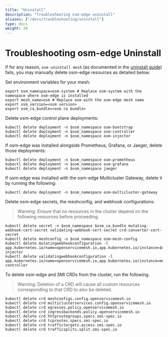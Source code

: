 ```yaml
---
title: "Uninstall"
description: "Troubleshooting osm-edge uninstall"
aliases: ["/docs/troubleshooting/uninstall"]
type: docs
weight: 20
---
```


# Troubleshooting osm-edge Uninstall

If for any reason, `osm uninstall mesh` (as documented in the [uninstall guide](docs/guides/uninstall/)) fails, you may manually delete osm-edge resources as detailed below.

Set environment variables for your mesh:
```console
export osm_namespace=osm-system # Replace osm-system with the namespace where osm-edge is installed
export mesh_name=osm # Replace osm with the osm-edge mesh name
export osm_version=<osm version>
export osm_ca_bundle=<osm ca bundle>
```

Delete osm-edge control plane deployments:
```console
kubectl delete deployment -n $osm_namespace osm-bootstrap
kubectl delete deployment -n $osm_namespace osm-controller
kubectl delete deployment -n $osm_namespace osm-injector
```

If osm-edge was installed alongside Prometheus, Grafana, or Jaeger, delete those deployments:
```console
kubectl delete deployment -n $osm_namespace osm-prometheus
kubectl delete deployment -n $osm_namespace osm-grafana
kubectl delete deployment -n $osm_namespace jaeger
```

If osm-edge was installed with the osm-edge Multicluster Gateway, delete it by running the following:
```console
kubectl delete deployment -n $osm_namespace osm-multicluster-gateway
```

Delete osm-edge secrets, the meshconfig, and webhook configurations:
> Warning: Ensure that no resources in the cluster depend on the following resources before proceeding.
```console
kubectl delete secret -n $osm_namespace $osm_ca_bundle mutating-webhook-cert-secret validating-webhook-cert-secret crd-converter-cert-secret
kubectl delete meshconfig -n $osm_namespace osm-mesh-config
kubectl delete mutatingwebhookconfiguration -l app.kubernetes.io/name=openservicemesh.io,app.kubernetes.io/instance=$mesh_name,app.kubernetes.io/version=$osm_version,app=osm-injector
kubectl delete validatingwebhookconfiguration -l app.kubernetes.io/name=openservicemesh.io,app.kubernetes.io/instance=mesh_name,app.kubernetes.io/version=$osm_version,app=osm-controller
```

To delete osm-edge and SMI CRDs from the cluster, run the following.
> Warning: Deletion of a CRD will cause all custom resources corresponding to that CRD to also be deleted.
```console
kubectl delete crd meshconfigs.config.openservicemesh.io
kubectl delete crd multiclusterservices.config.openservicemesh.io
kubectl delete crd egresses.policy.openservicemesh.io
kubectl delete crd ingressbackends.policy.openservicemesh.io
kubectl delete crd httproutegroups.specs.smi-spec.io
kubectl delete crd tcproutes.specs.smi-spec.io
kubectl delete crd traffictargets.access.smi-spec.io
kubectl delete crd trafficsplits.split.smi-spec.io
```